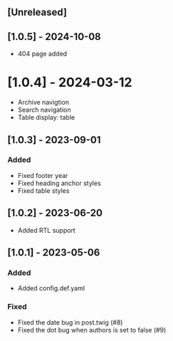 ## [Unreleased]

## [1.0.5] - 2024-10-08

- 404 page added

# [1.0.4] - 2024-03-12

- Archive navigtion
- Search navigation
- Table display: table

## [1.0.3] - 2023-09-01

### Added

- Fixed footer year
- Fixed heading anchor styles
- Fixed table styles

## [1.0.2] - 2023-06-20

- Added RTL support

## [1.0.1] - 2023-05-06

### Added

- Added config.def.yaml

### Fixed

- Fixed the date bug in post.twig (#8)
- Fixed the dot bug when authors is set to false (#9)
